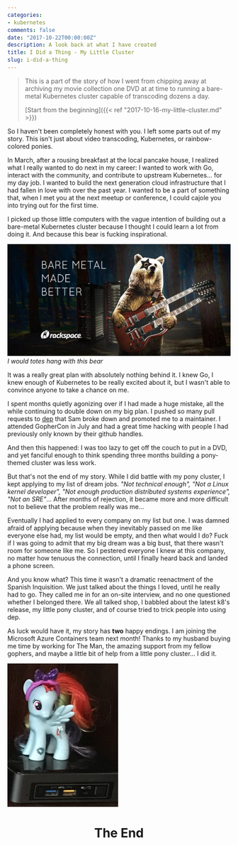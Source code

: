 ```yaml
---
categories:
- kubernetes
comments: false
date: "2017-10-22T00:00:00Z"
description: A look back at what I have created
title: I Did a Thing - My Little Cluster
slug: i-did-a-thing
---
```


> This is a part of the story of how I went from chipping away at archiving my movie collection one DVD
at at time to running a bare-metal Kubernetes cluster capable of transcoding dozens a day.
>
> [Start from the beginning]({{< ref "2017-10-16-my-little-cluster.md" >}})

So I haven't been completely honest with you. I left some parts out of my story.
This isn't just about video transcoding, Kubernetes, or rainbow-colored
ponies.

In March, after a rousing breakfast at the local pancake house, I realized what
I really wanted to do next in my career: I wanted to work with Go, interact with the community,
and contribute to upstream Kubernetes... for my day job. I wanted to build the next generation cloud infrastructure
that I had fallen in love with over the past year. I wanted
to be a part of something that, when I met you at the next meetup or conference,
I could cajole you into trying out for the first time.

I picked up those little computers with the vague intention of building out a bare-metal Kubernetes cluster
because I thought I could learn a lot from doing it. And because this bear is fucking inspirational.

![Bear Metal](/images/handbrk8s/bear-metal.jpg)
*I would totes hang with this bear*

It was a really great plan with absolutely nothing behind it. I knew Go, I knew enough
of Kubernetes to be really excited about it, but I wasn't able to convince
anyone to take a chance on me.

I spent months quietly agonizing over if I had made a huge mistake, all
the while continuing to double down on my big plan. I pushed so many pull requests
to [dep](https://github.com/golang/dep) that Sam broke down and promoted me to a maintainer.
I attended GopherCon in July and had a great time hacking
with people I had previously only known by their github handles.

And then this happened: I was too lazy to get off the couch to put in a DVD, and yet
fanciful enough to think spending three months building a pony-themed cluster was less work.

But that's not the end of my story. While I did battle with my pony cluster,
I kept applying to my list of dream jobs. _"Not technical enough", "Not a Linux kernel developer",
"Not enough production distributed systems experience", "Not an SRE"_...
After months of rejection, it became more and more difficult not to believe that the problem really was me...

Eventually I had applied to every company on my list but one. I was damned afraid
of applying because when they inevitably passed on me like everyone else had,
my list would be empty, and then what would I do? Fuck if I was going to admit that my big dream was a big bust,
that there wasn't room for someone like me. So I pestered everyone I knew at this company,
no matter how tenuous the connection, until I finally heard back and landed a phone screen.

And you know what? This time it wasn't a dramatic reenactment of the Spanish Inquisition. We just
talked about the things I loved, until he really had to go. They called me in for an on-site
interview, and no one questioned whether I belonged there. We all talked shop,
I babbled about the latest k8's release, my little pony cluster, and of course tried to trick people
into using dep.

As luck would have it, my story has **two** happy endings.
I am joining the Microsoft Azure Containers team next month!
Thanks to my husband buying me
time by working for The Man, the amazing support from my fellow gophers, and maybe a little bit of help from a little pony cluster...
I did it.

![Twilight Sparkle on an Intel NUC case](/images/handbrk8s/pony-closeup.jpg)

<h1 style="text-align: center">The End</h1>
